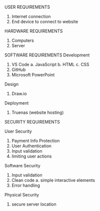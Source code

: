 USER REQUIREMENTS
1. Internet connection
2. End device to connect to website

HARDWARE REQUIREMENTS
1. Computers
2. Server

SOFTWARE REQUIREMENTS
Development
1. VS Code
   a. JavaScript
   b. HTML
   c. CSS
2. GitHub
3. Microsoft PowerPoint

Design
1. Draw.io

Deployment
1. Truenas (website hosting)


SECURITY REQUIREMENTS

User Security
1. Payment Info Protection
2. User Authentication
3. Input validation
4. limiting user actions

Software Security
1. Input validation
2. Clean code 
  a. simple interactive elements
3. Error handling 

Physical Security
1. secure server location